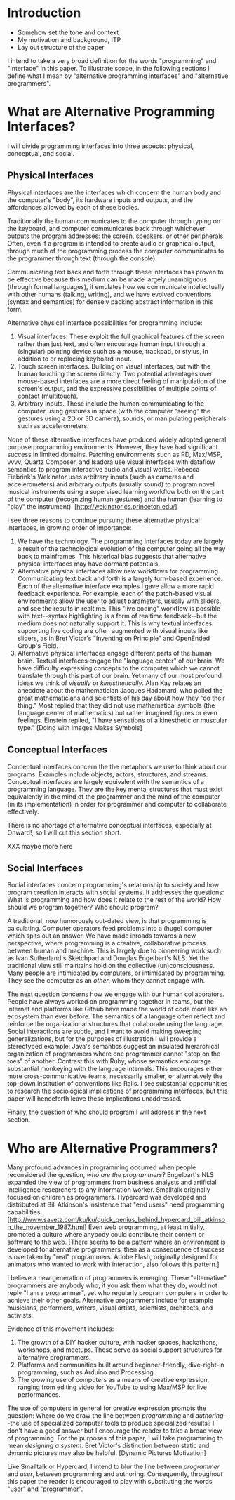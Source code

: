 # Introduction

* Somehow set the tone and context
* My motivation and background, ITP
* Lay out structure of the paper

I intend to take a very broad definition for the words "programming" and "interface" in this paper. To illustrate scope, in the following sections I define what I mean by "alternative programming interfaces" and "alternative programmers".

# What are Alternative Programming Interfaces?

I will divide programming interfaces into three aspects: physical, conceptual, and social.

## Physical Interfaces

Physical interfaces are the interfaces which concern the human body and the computer's "body", its hardware inputs and outputs, and the affordances allowed by each of these bodies.

Traditionally the human communicates to the computer through typing on the keyboard, and computer communicates back through whichever outputs the program addresses: the screen, speakers, or other peripherals. Often, even if a program is intended to create audio or graphical output, through much of the programming process the computer communicates to the programmer through text (through the console).

Communicating text back and forth through these interfaces has proven to be effective because this medium can be made largely unambiguous (through formal languages), it emulates how we communicate intellectually with other humans (talking, writing), and we have evolved conventions (syntax and semantics) for densely packing abstract information in this form.

Alternative physical interface possibilities for programming include:

1. Visual interfaces. These exploit the full graphical features of the screen rather than just text, and often encourage human input through a (singular) pointing device such as a mouse, trackpad, or stylus, in addition to or replacing keyboard input.
2. Touch screen interfaces. Building on visual interfaces, but with the human touching the screen directly. Two potential advantages over mouse-based interfaces are a more direct feeling of manipulation of the screen's output, and the expressive possibilities of multiple points of contact (multitouch).
3. Arbitrary inputs. These include the human communicating to the computer using gestures in space (with the computer "seeing" the gestures using a 2D or 3D camera), sounds, or manipulating peripherals such as accelerometers.

None of these alternative interfaces have produced widely adopted general purpose programming environments. However, they have had significant success in limited domains. Patching environments such as PD, Max/MSP, vvvv, Quartz Composer, and Isadora use visual interfaces with dataflow semantics to program interactive audio and visual works. Rebecca Fiebrink's Wekinator uses arbitrary inputs (such as cameras and accelerometers) and arbitrary outputs (usually sound) to program novel musical instruments using a supervised learning workflow both on the part of the computer (recognizing human gestures) and the human (learning to "play" the instrument). [http://wekinator.cs.princeton.edu/]

I see three reasons to continue pursuing these alternative physical interfaces, in growing order of importance:

1. We have the technology. The programming interfaces today are largely a result of the technological evolution of the computer going all the way back to mainframes. This historical bias suggests that alternative physical interfaces may have dormant potentials.
2. Alternative physical interfaces allow new workflows for programming. Communicating text back and forth is a largely turn-based experience. Each of the alternative interface examples I gave allow a more rapid feedback experience. For example, each of the patch-based visual environments allow the user to adjust parameters, usually with sliders, and see the results in realtime. This "live coding" workflow is possible with text--syntax highlighting is a form of realtime feedback--but the medium does not naturally support it. This is why textual interfaces supporting live coding are often augmented with visual inputs like sliders, as in Bret Victor's "Inventing on Principle" and OpenEnded Group's Field.
3. Alternative physical interfaces engage different parts of the human brain. Textual interfaces engage the "language center" of our brain. We have difficulty expressing concepts to the computer which we cannot translate through this part of our brain. Yet many of our most profound ideas we think of *visually* or *kinesthetically*. Alan Kay relates an anecdote about the mathematician Jacques Hadamard, who polled the great mathematicians and scientists of his day about how they "do their thing." Most replied that they did not use mathematical symbols (the language center of mathematics) but rather imagined figures or even feelings. Einstein replied, "I have sensations of a kinesthetic or muscular type." [Doing with Images Makes Symbols]

## Conceptual Interfaces

Conceptual interfaces concern the the metaphors we use to think about our programs. Examples include objects, actors, structures, and streams. Conceptual interfaces are largely equivalent with the semantics of a programming language. They are the key mental structures that must exist equivalently in the mind of the programmer and the mind of the computer (in its implementation) in order for programmer and computer to collaborate effectively.

There is no shortage of alternative conceptual interfaces, especially at Onward!, so I will cut this section short.

XXX maybe more here

## Social Interfaces

Social interfaces concern programming's relationship to society and how program creation interacts with social systems. It addresses the questions: What is programming and how does it relate to the rest of the world? How should we program together? Who should program?

A traditional, now humorously out-dated view, is that programming is calculating. Computer operators feed problems into a (huge) computer which spits out an answer. We have made inroads towards a new perspective, where programming is a creative, collaborative process between human and machine. This is largely due to pioneering work such as Ivan Sutherland's Sketchpad and Douglas Engelbart's NLS. Yet the traditional view still maintains hold on the collective (un)consciousness. Many people are intimidated by computers, or intimidated by programming. They see the computer as an *other*, whom they cannot engage with.

The next question concerns how we engage with our human collaborators. People have always worked on programming together in teams, but the internet and platforms like Github have made the world of code more like an ecosystem than ever before. The semantics of a language often reflect and reinforce the organizational structures that collaborate using the language. Social interactions are subtle, and I want to avoid making sweeping generalizations, but for the purposes of illustration I will provide a stereotyped example: Java's semantics suggest an insulated hierarchical organization of programmers where one programmer cannot "step on the toes" of another. Contrast this with Ruby, whose semantics encourage substantial monkeying with the language internals. This encourages either more cross-communicative teams, necessarily smaller, or alternatively the top-down institution of conventions like Rails. I see substantial opportunities to research the sociological implications of programming interfaces, but this paper will henceforth leave these implications unaddressed.

Finally, the question of who should program I will address in the next section.

# Who are Alternative Programmers?

Many profound advances in programming occurred when people reconsidered the question, *who are the programmers*? Engelbart's NLS expanded the view of programmers from business analysts and artificial intelligence researchers to any information worker. Smalltalk originally focused on children as programmers. Hypercard was developed and distributed at Bill Atkinson's insistence that "end users" need programming capabilities. [http://www.savetz.com/ku/ku/quick_genius_behind_hypercard_bill_atkinson_the_november_1987.html] Even web programming, at least initially, promoted a culture where anybody could contribute their content or software to the web. [There seems to be a pattern where an environment is developed for alternative programmers, then as a consequence of success is overtaken by "real" programmers. Adobe Flash, originally designed for animators who wanted to work with interaction, also follows this pattern.]

I believe a new generation of programmers is emerging. These "alternative" programmers are anybody who, if you ask them what they do, would not reply "I am a programmer", yet who regularly program computers in order to achieve their other goals. Alternative programmers include for example musicians, performers, writers, visual artists, scientists, architects, and activists.

Evidence of this movement includes:

1. The growth of a DIY hacker culture, with hacker spaces, hackathons, workshops, and meetups. These serve as social support structures for alternative programmers.
2. Platforms and communities built around beginner-friendly, dive-right-in programming, such as Arduino and Processing.
3. The growing use of computers as a means of creative expression, ranging from editing video for YouTube to using Max/MSP for live performances.

The use of computers in general for creative expression prompts the question: Where do we draw the line between *programming* and *authoring*--the use of specialized computer tools to produce specialized results? I don't have a good answer but I encourage the reader to take a broad view of programming. For the purposes of this paper, I will take programming to mean *designing a system*. Bret Victor's distinction between static and dynamic pictures may also be helpful. [Dynamic Pictures Motivation]

Like Smalltalk or Hypercard, I intend to blur the line between *programmer* and *user*, between programming and authoring. Consequently, throughout this paper the reader is encouraged to play with substituting the words "user" and "programmer".